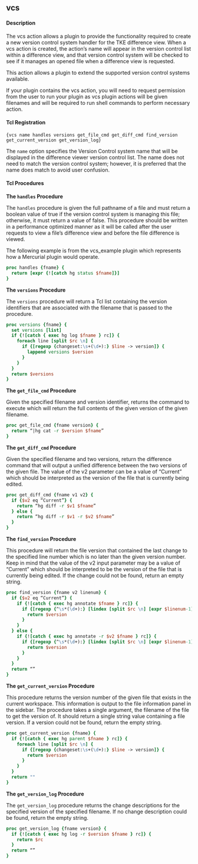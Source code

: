 ## vcs

#### Description

The vcs action allows a plugin to provide the functionality required to create a new version control system handler for the TKE difference view. When a vcs action is created, the action’s name will appear in the version control list within a difference view, and that version control system will be checked to see if it manages an opened file when a difference view is requested.

This action allows a plugin to extend the supported version control systems available.

If your plugin contains the vcs action, you will need to request permission from the user to run your plugin as vcs plugin actions will be given filenames and will be required to run shell commands to perform necessary action.

#### Tcl Registration

`{vcs name handles versions get_file_cmd get_diff_cmd find_version get_current_version get_version_log}`

The `name` option specifies the Version Control system name that will be displayed in the difference viewer version control list.  The name does not need to match the version control system; however, it is preferred that the name does match to avoid user confusion.

#### Tcl Procedures

**The `handles` Procedure**

The `handles` procedure is given the full pathname of a file and must return a boolean value of true if the version control system is managing this file; otherwise, it must return a value of false. This procedure should be written in a performance optimized manner as it will be called after the user requests to view a file’s difference view and before the file difference is viewed.

The following example is from the vcs\_example plugin which represents how a Mercurial plugin would operate.

```Tcl
proc handles {fname} {
  return [expr {![catch hg status $fname]}]
}
```

**The `versions` Procedure**

The `versions` procedure will return a Tcl list containing the version identifiers that are associated with the filename that is passed to the procedure.

```Tcl
proc versions {fname} {
  set versions [list]
  if {![catch { exec hg log $fname } rc]} {
    foreach line [split $rc \n] {
      if {[regexp {changeset:\s+(\d+):} $line -> version]} {
        lappend versions $version
      }
    }
  }
  return $versions
}
```

**The `get_file_cmd` Procedure**

Given the specified filename and version identifier, returns the command to execute which will return the full contents of the given version of the given filename.

```Tcl
proc get_file_cmd {fname version} {
  return “|hg cat -r $version $fname”
}
```

**The `get_diff_cmd` Procedure**

Given the specified filename and two versions, return the difference command that will output a unified difference between the two versions of the given file.  The value of the v2 parameter can be a value of “Current” which should be interpreted as the version of the file that is currently being edited.

```Tcl
proc get_diff_cmd {fname v1 v2} {
  if {$v2 eq “Current”} {
    return “hg diff -r $v1 $fname”
  } else {
    return “hg diff -r $v1 -r $v2 $fname”
  }
}
```

**The `find_version` Procedure**

This procedure will return the file version that contained the last change to the specified line number which is no later than the given version number.  Keep in mind that the value of the v2 input parameter may be a value of “Current” which should be interpreted to be the version of the file that is currently being edited.  If the change could not be found, return an empty string.

```Tcl
proc find_version {fname v2 linenum} {
  if {$v2 eq “Current”} {
    if {![catch { exec hg annotate $fname } rc]} {
      if {[regexp {^\s*(\d+):} [lindex [split $rc \n] [expr $linenum-1]] -> version]} {
        return $version
      }
    }
  } else {
    if {![catch { exec hg annotate -r $v2 $fname } rc]} {
      if {[regexp {^\s*(\d+):} [lindex [split $rc \n] [expr $linenum-1]] -> version]} {
        return $version
      }
    }
  }
  return “”
}
```

**The `get_current_version` Procedure**

This procedure returns the version number of the given file that exists in the current workspace. This information is output to the file information panel in the sidebar. The procedure takes a single argument, the filename of the file to get the version of. It should return a single string value containing a file version. If a version could not be found, return the empty string.

```Tcl
proc get_current_version {fname} {
  if {![catch { exec hg parent $fname } rc]} {
    foreach line [split $rc \n] {
      if {[regexp {changeset:\s+(\d+):} $line -> version]} {
        return $version
      }
    }
  }
  return ""
}
```

**The `get_version_log` Procedure**

The `get_version_log` procedure returns the change descriptions for the specified version of the specified filename.  If no change description could be found, return the empty string.

```Tcl
proc get_version_log {fname version} {
  if {![catch { exec hg log -r $version $fname } rc]} {
    return $rc
  }
  return “”
}
```